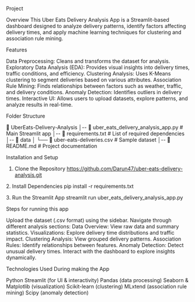 Project

Overview
This Uber Eats Delivery Analysis App is a Streamlit-based dashboard designed to analyze delivery patterns, 
identify factors affecting delivery times, and apply machine learning techniques for
clustering and association rule mining.

Features

Data Preprocessing: Cleans and transforms the dataset for analysis.
Exploratory Data Analysis (EDA): Provides visual insights into delivery times, traffic conditions, and efficiency.
Clustering Analysis: Uses K-Means clustering to segment deliveries based on various attributes.
Association Rule Mining: Finds relationships between factors such as weather, traffic, and delivery conditions.
Anomaly Detection: Identifies outliers in delivery times.
Interactive UI: Allows users to upload datasets, explore patterns, and analyze results in real-time.

 Folder Structure

📂 UberEats-Delivery-Analysis
│-- 📄 uber_eats_delivery_analysis_app.py  # Main Streamlit app
│-- 📄 requirements.txt  # List of required dependencies
│-- 📂 data
│   └── 📄 uber-eats-deliveries.csv  # Sample dataset
│-- 📄 README.md  # Project documentation

 Installation and Setup

1. Clone the Repository
https://github.com/Darun47/uber-eats-delivery-analysis.git

2️. Install Dependencies
pip install -r requirements.txt

3️. Run the Streamlit App
streamlit run uber_eats_delivery_analysis_app.py

Steps for running this app 

Upload the dataset (.csv format) using the sidebar.
Navigate through different analysis sections:
Data Overview: View raw data and summary statistics.
Visualizations: Explore delivery time distributions and traffic impact.
Clustering Analysis: View grouped delivery patterns.
Association Rules: Identify relationships between features.
Anomaly Detection: Detect unusual delivery times.
Interact with the dashboard to explore insights dynamically.

Technologies Used During making the App

Python
Streamlit (for UI & interactivity)
Pandas (data processing)
Seaborn & Matplotlib (visualization)
Scikit-learn (clustering)
MLxtend (association rule mining)
Scipy (anomaly detection)
